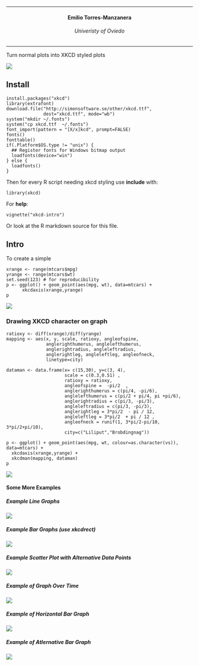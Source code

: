------------------------------------------------------------------------

<center>

#### Emilio Torres-Manzanera

###### Univeristy of Oviedo

</center>

------------------------------------------------------------------------

Turn normal plots into XKCD styled plots

![](xkcd-demo_files/figure-markdown_strict/sample1-1.png)

Install
-------

    install.packages("xkcd")
    library(extrafont)
    download.file("http://simonsoftware.se/other/xkcd.ttf", 
                  dest="xkcd.ttf", mode="wb")
    system("mkdir ~/.fonts")
    system("cp xkcd.ttf  ~/.fonts")
    font_import(pattern = "[X/x]kcd", prompt=FALSE)
    fonts()
    fonttable()
    if(.Platform$OS.type != "unix") {
      ## Register fonts for Windows bitmap output
      loadfonts(device="win") 
    } else {
      loadfonts() 
    }

Then for every R script needing xkcd styling use **include** with:

    library(xkcd)

For **help**:

    vignette("xkcd-intro")

Or look at the R markdown source for this file.

Intro
-----

To create a simple

    xrange <- range(mtcars$mpg)
    yrange <- range(mtcars$wt)
    set.seed(123) # for reproducibility
    p <- ggplot() + geom_point(aes(mpg, wt), data=mtcars) + 
          xkcdaxis(xrange,yrange)
    p

![](xkcd-demo_files/figure-markdown_strict/intro-1.png)

### Drawing XKCD character on graph

    ratioxy <- diff(xrange)/diff(yrange)
    mapping <- aes(x, y, scale, ratioxy, angleofspine,
                   anglerighthumerus, anglelefthumerus,
                   anglerightradius, angleleftradius,
                   anglerightleg, angleleftleg, angleofneck,
                   linetype=city)
     
    dataman <- data.frame(x= c(15,30), y=c(3, 4),
                          scale = c(0.3,0.51) ,
                          ratioxy = ratioxy,
                          angleofspine =  -pi/2  ,
                          anglerighthumerus = c(pi/4, -pi/6),
                          anglelefthumerus = c(pi/2 + pi/4, pi +pi/6),
                          anglerightradius = c(pi/3, -pi/3),
                          angleleftradius = c(pi/3, -pi/3),
                          anglerightleg = 3*pi/2  - pi / 12,
                          angleleftleg = 3*pi/2  + pi / 12 ,
                          angleofneck = runif(1, 3*pi/2-pi/10, 3*pi/2+pi/10),
                          city=c("Liliput","Brobdingnag"))
     
    p <- ggplot() + geom_point(aes(mpg, wt, colour=as.character(vs)), data=mtcars) + 
      xkcdaxis(xrange,yrange) + 
      xkcdman(mapping, dataman)
    p

![](xkcd-demo_files/figure-markdown_strict/man-1.png)

#### Some More Examples

##### Example Line Graphs

![](xkcd-demo_files/figure-markdown_strict/line-1.png)

##### Example Bar Graphs (use xkcdrect)

![](xkcd-demo_files/figure-markdown_strict/bar-1.png)

##### Example Scatter Plot with Alternative Data Points

![](xkcd-demo_files/figure-markdown_strict/alt_scatter-1.png)

##### Example of Graph Over Time

![](xkcd-demo_files/figure-markdown_strict/over_time-1.png)

##### Example of Horizontal Bar Graph

![](xkcd-demo_files/figure-markdown_strict/horz_bar-1.png)

##### Example of Atlernative Bar Graph

![](xkcd-demo_files/figure-markdown_strict/alt_bar-1.png)
